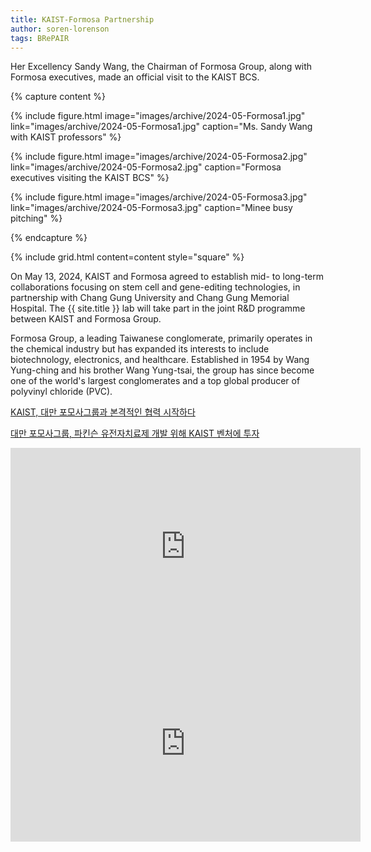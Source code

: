 ```yaml
---
title: KAIST-Formosa Partnership
author: soren-lorenson
tags: BRePAIR
---
```


Her Excellency Sandy Wang, the Chairman of Formosa Group, along with Formosa executives, made an official visit to the KAIST BCS.

{% capture content %}

{%
  include figure.html
  image="images/archive/2024-05-Formosa1.jpg"
  link="images/archive/2024-05-Formosa1.jpg"
  caption="Ms. Sandy Wang with KAIST professors"
%}

{%
  include figure.html
  image="images/archive/2024-05-Formosa2.jpg"
  link="images/archive/2024-05-Formosa2.jpg"
  caption="Formosa executives visiting the KAIST BCS"
%}

{%
  include figure.html
  image="images/archive/2024-05-Formosa3.jpg"
  link="images/archive/2024-05-Formosa3.jpg"
  caption="Minee busy pitching"
%}

{% endcapture %}

{% include grid.html content=content style="square" %}

On May 13, 2024, KAIST and Formosa agreed to establish mid- to long-term collaborations focusing on stem cell and gene-editing technologies, in partnership with Chang Gung University and Chang Gung Memorial Hospital. The {{ site.title }} lab will take part in the joint R&D programme between KAIST and Formosa Group.

Formosa Group, a leading Taiwanese conglomerate, primarily operates in the chemical industry but has expanded its interests to include biotechnology, electronics, and healthcare. Established in 1954 by Wang Yung-ching and his brother Wang Yung-tsai, the group has since become one of the world's largest conglomerates and a top global producer of polyvinyl chloride (PVC).

<a href="https://www.kaist.ac.kr/news/html/news/?mode=V&mng_no=36690&skey=keyword&sval=%ED%98%91%EB%A0%A5&list_s_date=&list_e_date=&GotoPage=1"> KAIST, 대만 포모사그룹과 본격적인 협력 시작하다​ </a>

<a href="https://www.mk.co.kr/news/it/11017135"> 대만 포모사그룹, 파킨슨 유전자치료제 개발 위해 KAIST 벤처에 투자​ </a>

<iframe width="560" height="315" src="https://www.youtube.com/embed/qV_4sJSkz3U?si=hAUf608uDJdm2W51" title="YouTube video player" frameborder="0" allow="accelerometer; autoplay; clipboard-write; encrypted-media; gyroscope; picture-in-picture; web-share" referrerpolicy="strict-origin-when-cross-origin" allowfullscreen> </iframe>

<iframe width="560" height="315" src="https://www.youtube.com/embed/tGAAIi8KsvI?si=5NzKOmoyICgrKo22" title="YouTube video player" frameborder="0" allow="accelerometer; autoplay; clipboard-write; encrypted-media; gyroscope; picture-in-picture; web-share" referrerpolicy="strict-origin-when-cross-origin" allowfullscreen></iframe>
